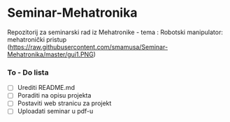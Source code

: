 # Seminar-Mehatronika
Repozitorij za seminarski rad iz Mehatronike - tema : Robotski manipulator: mehatronički pristup
(https://raw.githubusercontent.com/smamusa/Seminar-Mehatronika/master/gui1.PNG)
### To - Do lista

- [ ] Urediti README.md
- [ ] Poraditi na opisu projekta
- [ ] Postaviti web stranicu za projekt
- [ ] Uploadati seminar u pdf-u
